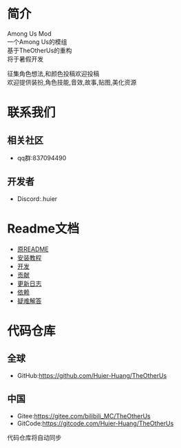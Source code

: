 # 简介
Among Us Mod  
一个Among Us的模组  
基于TheOtherUs的重构  
将于暑假开发  

征集角色想法,和颜色投稿欢迎投稿  
欢迎提供装扮,角色技能,音效,故事,贴图,美化资源

# 联系我们
## 相关社区
* qq群:837094490
## 开发者
* Discord:.huier

# Readme文档
* [原README](Docs/README.EN.md)  
* [安装教程](Docs/Install.md)  
* [开发](Docs/Dev.md)  
* [贡献](Docs/Contributors.md)  
* [更新日志](Docs/Changelog.md)  
* [依赖](Docs/Dependencie.md)  
* [疑难解答](Docs/FAQ.md)  

# 代码仓库
## 全球
* GitHub:https://github.com/Huier-Huang/TheOtherUs
## 中国  
* Gitee:https://gitee.com/bilibili_MC/TheOtherUs
* GitCode:https://gitcode.com/Huier-Huang/TheOtherUs

代码仓库将自动同步
